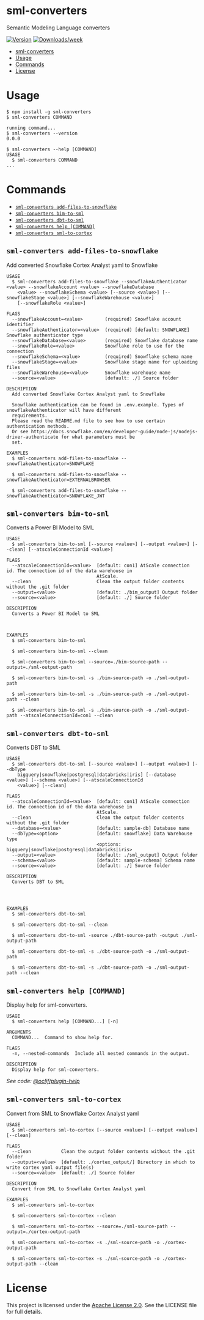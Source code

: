 # sml-converters

Semantic Modeling Language converters

[![Version](https://img.shields.io/npm/v/sml-converters.svg)](https://npmjs.org/package/sml-converters)
[![Downloads/week](https://img.shields.io/npm/dw/sml-converters.svg)](https://npmjs.org/package/sml-converters)

<!-- toc -->
* [sml-converters](#sml-converters)
* [Usage](#usage)
* [Commands](#commands)
* [License](#license)
<!-- tocstop -->

# Usage

```sh-session
$ npm install -g sml-converters
$ sml-converters COMMAND

running command...
$ sml-converters --version
0.0.0

$ sml-converters --help [COMMAND]
USAGE
  $ sml-converters COMMAND
...
```

# Commands

<!-- commands -->
* [`sml-converters add-files-to-snowflake`](#sml-converters-add-files-to-snowflake)
* [`sml-converters bim-to-sml`](#sml-converters-bim-to-sml)
* [`sml-converters dbt-to-sml`](#sml-converters-dbt-to-sml)
* [`sml-converters help [COMMAND]`](#sml-converters-help-command)
* [`sml-converters sml-to-cortex`](#sml-converters-sml-to-cortex)

## `sml-converters add-files-to-snowflake`

Add converted Snowflake Cortex Analyst yaml to Snowflake

```
USAGE
  $ sml-converters add-files-to-snowflake --snowflakeAuthenticator <value> --snowflakeAccount <value> --snowflakeDatabase
    <value> --snowflakeSchema <value> [--source <value>] [--snowflakeStage <value>] [--snowflakeWarehouse <value>]
    [--snowflakeRole <value>]

FLAGS
  --snowflakeAccount=<value>        (required) Snowflake account identifier
  --snowflakeAuthenticator=<value>  (required) [default: SNOWFLAKE] Snowflake authenticator type
  --snowflakeDatabase=<value>       (required) Snowflake database name
  --snowflakeRole=<value>           Snowflake role to use for the connection
  --snowflakeSchema=<value>         (required) Snowflake schema name
  --snowflakeStage=<value>          Snowflake stage name for uploading files
  --snowflakeWarehouse=<value>      Snowflake warehouse name
  --source=<value>                  [default: ./] Source folder

DESCRIPTION
  Add converted Snowflake Cortex Analyst yaml to Snowflake

  Snowflake authentication can be found in .env.example. Types of snowflakeAuthenticator will have different
  requirements.
  Please read the README.md file to see how to use certain authentication methods.
  Or see https://docs.snowflake.com/en/developer-guide/node-js/nodejs-driver-authenticate for what parameters must be
  set.

EXAMPLES
  $ sml-converters add-files-to-snowflake --snowflakeAuthenticator=SNOWFLAKE

  $ sml-converters add-files-to-snowflake --snowflakeAuthenticator=EXTERNALBROWSER

  $ sml-converters add-files-to-snowflake --snowflakeAuthenticator=SNOWFLAKE_JWT
```

## `sml-converters bim-to-sml`

Converts a Power BI Model to SML

```
USAGE
  $ sml-converters bim-to-sml [--source <value>] [--output <value>] [--clean] [--atscaleConnectionId <value>]

FLAGS
  --atscaleConnectionId=<value>  [default: con1] AtScale connection id. The connection id of the data warehouse in
                                 AtScale.
  --clean                        Clean the output folder contents without the .git folder
  --output=<value>               [default: ./bim_output] Output folder
  --source=<value>               [default: ./] Source folder

DESCRIPTION
  Converts a Power BI Model to SML



EXAMPLES
  $ sml-converters bim-to-sml

  $ sml-converters bim-to-sml --clean

  $ sml-converters bim-to-sml --source=./bim-source-path --output=./sml-output-path

  $ sml-converters bim-to-sml -s ./bim-source-path -o ./sml-output-path

  $ sml-converters bim-to-sml -s ./bim-source-path -o ./sml-output-path --clean

  $ sml-converters bim-to-sml -s ./bim-source-path -o ./sml-output-path --atscaleConnectionId=con1 --clean
```

## `sml-converters dbt-to-sml`

Converts DBT to SML

```
USAGE
  $ sml-converters dbt-to-sml [--source <value>] [--output <value>] [--dbType
    bigquery|snowflake|postgresql|databricks|iris] [--database <value>] [--schema <value>] [--atscaleConnectionId
    <value>] [--clean]

FLAGS
  --atscaleConnectionId=<value>  [default: con1] AtScale connection id. The connection id of the data warehouse in
                                 AtScale.
  --clean                        Clean the output folder contents without the .git folder
  --database=<value>             [default: sample-db] Database name
  --dbType=<option>              [default: snowflake] Data Warehouse type
                                 <options: bigquery|snowflake|postgresql|databricks|iris>
  --output=<value>               [default: ./sml_output] Output folder
  --schema=<value>               [default: sample-schema] Schema name
  --source=<value>               [default: ./] Source folder

DESCRIPTION
  Converts DBT to SML




EXAMPLES
  $ sml-converters dbt-to-sml

  $ sml-converters dbt-to-sml --clean

  $ sml-converters dbt-to-sml -source ./dbt-source-path -output ./sml-output-path

  $ sml-converters dbt-to-sml -s ./dbt-source-path -o ./sml-output-path

  $ sml-converters dbt-to-sml -s ./dbt-source-path -o ./sml-output-path --clean
```

## `sml-converters help [COMMAND]`

Display help for sml-converters.

```
USAGE
  $ sml-converters help [COMMAND...] [-n]

ARGUMENTS
  COMMAND...  Command to show help for.

FLAGS
  -n, --nested-commands  Include all nested commands in the output.

DESCRIPTION
  Display help for sml-converters.
```

_See code: [@oclif/plugin-help](https://github.com/oclif/plugin-help/blob/v6.2.32/src/commands/help.ts)_

## `sml-converters sml-to-cortex`

Convert from SML to Snowflake Cortex Analyst yaml

```
USAGE
  $ sml-converters sml-to-cortex [--source <value>] [--output <value>] [--clean]

FLAGS
  --clean           Clean the output folder contents without the .git folder
  --output=<value>  [default: ./cortex_output/] Directory in which to write cortex yaml output file(s)
  --source=<value>  [default: ./] Source folder

DESCRIPTION
  Convert from SML to Snowflake Cortex Analyst yaml

EXAMPLES
  $ sml-converters sml-to-cortex 

  $ sml-converters sml-to-cortex --clean

  $ sml-converters sml-to-cortex --source=./sml-source-path --output=./cortex-output-path

  $ sml-converters sml-to-cortex -s ./sml-source-path -o ./cortex-output-path

  $ sml-converters sml-to-cortex -s ./sml-source-path -o ./cortex-output-path --clean
```
<!-- commandsstop -->

# License

This project is licensed under the [Apache License 2.0](LICENSE). See the LICENSE file for full details.
